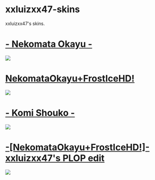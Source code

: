 # xxluizxx47-skins
xxluizxx47's skins. 


# [- Nekomata Okayu -](https://drive.google.com/file/d/1KObwhzGE2v88GY1kiQxnfDaumSHs7ris/view)
![](https://imgur.com/2kh01MK.png)

# [NekomataOkayu+FrostIceHD!](https://drive.google.com/file/d/19A6WxWxOHj__VDvASkTTZdJRw-Uau1ZK/view?usp=sharing)
![](https://imgur.com/Jo0i79U.png)

# [- Komi Shouko -](https://drive.google.com/file/d/13-wMKj1_5cqGGb0oNxrPsJ1QJM2YQR9y/view)
![](https://imgur.com/8zR8JGR.png)

# [-[NekomataOkayu+FrostIceHD!]- xxluizxx47's PLOP edit](https://drive.google.com/file/d/14UabiKE88R9GJ-gd_439Zo2lPvMlTDu6/view?usp=sharing)
![](https://imgur.com/wJzuto0.png)
